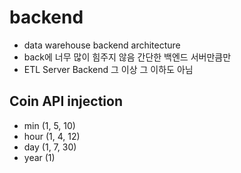# backend

+ data warehouse backend architecture
+ back에 너무 많이 힘주지 않음 간단한 백엔드 서버만큼만 
+ ETL Server Backend 그 이상 그 이하도 아님 


## Coin API injection
+ min (1, 5, 10)
+ hour (1, 4, 12)
+ day (1, 7, 30)
+ year (1)